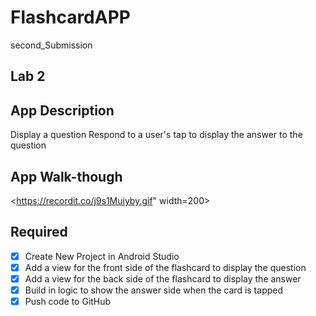 # FlashcardAPP
second_Submission
## Lab 2

## App Description
Display a question
Respond to a user's tap to display the answer to the question

## App Walk-though

<https://recordit.co/j9s1Muiyby.gif" width=200><br>

## Required
- [X] Create New Project in Android Studio
- [X] Add a view for the front side of the flashcard to display the question
- [X] Add a view for the back side of the flashcard to display the answer
- [X] Build in logic to show the answer side when the card is tapped
- [X] Push code to GitHub
